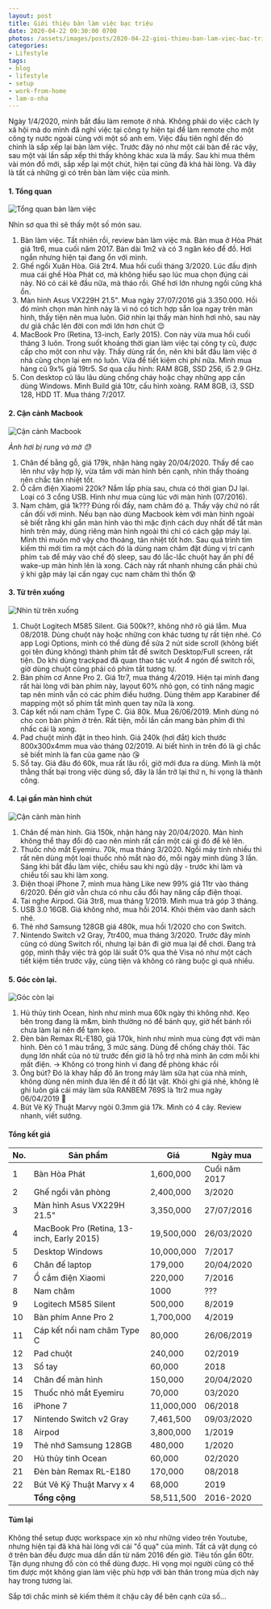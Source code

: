 ```yaml
---
layout: post
title: Giới thiệu bàn làm việc bạc triệu
date: 2020-04-22 09:30:00 0700
photos: /assets/images/posts/2020-04-22-gioi-thieu-ban-lam-viec-bac-trieu/tren-xuong.jpg
categories:
- Lifestyle
tags:
- blog
- lifestyle
- setup
- work-from-home
- lam-o-nha
---
```

Ngày 1/4/2020, mình bắt đầu làm remote ở nhà. Không phải do việc cách ly xã hội mà do mình đã nghỉ việc tại công ty hiện tại để làm remote cho một công ty nước ngoài cùng với một số anh em. Việc đầu tiên nghĩ đến đó chình là sắp xếp lại bàn làm việc. Trước đây nó như một cái bàn để rác vậy, sau một vài lần sắp xếp thì thấy không khác xưa là mấy. Sau khi mua thêm vài món đồ mới, sắp xếp lại một chút, hiện tại cũng đã khá hài lòng. Và đây là tất cả những gì có trên bàn làm việc của mình.

#### 1. Tổng quan

![Tổng quan bàn làm việc](/assets/images/posts/2020-04-22-gioi-thieu-ban-lam-viec-bac-trieu/tong-quan.jpg)

Nhìn sơ qua thì sẽ thấy một số món sau.

1. Bàn làm việc. Tất nhiên rồi, review bàn làm việc mà. Bàn mua ở Hòa Phát giá 1tr6, mua cuối năm 2017. Bàn dài 1m2 và có 3 ngăn kéo để đồ. Hơi ngắn nhưng hiện tại đang ổn với mình.
2. Ghế ngồi Xuân Hòa. Giá 2tr4. Mua hồi cuối tháng 3/2020. Lúc đầu định mua cái ghế Hòa Phát cơ, mà không hiểu sao lúc mua chọn đúng cái này. Nó có cái kê đầu nữa, mà tháo rồi. Ghế hơi lớn nhưng ngồi cũng khá ổn.
3. Màn hình Asus VX229H 21.5". Mua ngày 27/07/2016 giá 3.350.000. Hồi đó mình chọn màn hình này là vì nó có tích hợp sẵn loa ngay trên màn hình, thấy tiện nên mua luôn. Giờ nhìn lại thấy màn hình hơi nhỏ, sau này dư giả chắc lên đời con mới lớn hơn chút 😌
4. MacBook Pro (Retina, 13-inch, Early 2015). Con này vừa mua hồi cuối tháng 3 luôn. Trong suốt khoảng thời gian làm việc tại công ty cũ, được cấp cho một con như vậy. Thấy dùng rất ổn, nên khi bắt đầu làm việc ở nhà cũng chọn lại em nó luôn. Vừa để tiết kiệm chi phí nữa. Mình mua hàng cũ 9x% giá 19tr5. Sơ qua cấu hình: RAM 8GB, SSD 256, i5 2.9 GHz.
5. Con desktop cũ lâu lâu dùng chống cháy hoặc chạy những app cần dùng Windows. Mình Build giá 10tr, cấu hình xoàng. RAM 8GB, i3, SSD 128, HDD 1T. Mua tháng 7/2017.

#### 2. Cận cảnh Macbook

![Cận cảnh Macbook](/assets/images/posts/2020-04-22-gioi-thieu-ban-lam-viec-bac-trieu/can-canh-macbook.JPG)

*Ảnh hơi bị rung và mờ 😓*

1. Chân đế bằng gỗ, giá 179k, nhận hàng ngày 20/04/2020. Thấy để cao lên như vậy hợp lý, vừa tầm với màn hình bên cạnh, nhìn thấy thoáng nên chắc tản nhiệt tốt.
2. Ổ cắm điện Xiaomi 220k? Nắm lấp phía sau, chưa có thời gian DJ lại. Loại có 3 cổng USB. Hình như mua cùng lúc với màn hình (07/2016).
3. Nam châm, giá 1k??? Đúng rồi đấy, nam châm đó ạ. Thấy vậy chứ nó rất cần đối với mình. Nếu bạn nào dùng Macbook kèm với màn hình ngoài sẽ biết rằng khi gắn màn hình vào thì mặc định cách duy nhất để tắt màn hình trên máy, dùng riêng màn hình ngoài thì chỉ có cách gập máy lại. Mình thì muốn mở vậy cho thoáng, tản nhiệt tốt hơn. Sau quá trình tìm kiếm thì mới tìm ra một cách đó là dùng nam châm đặt đúng vị trí cạnh phím `tab` để máy vào chế độ sleep, sau đó lắc-lắc chuột hay ấn phí để wake-up màn hình lên là xong. Cách này rất nhanh nhưng cần phải chú ý khi gập máy lại cấn ngay cục nam châm thì thốn 😰

#### 3. Từ trên xuống

![Nhìn từ trên xuống](/assets/images/posts/2020-04-22-gioi-thieu-ban-lam-viec-bac-trieu/tren-xuong.jpg)

1. Chuột Logitech M585 Silent. Giá 500k??, không nhớ rõ giá lắm. Mua 08/2018. Dùng chuột này hoặc những con khác tương tự rất tiện nhé. Có app Logi Options, mình có thể dùng để sửa 2 nút side scroll (không biết gọi tên đúng không) thành phím tắt để switch Desktop/Full screen, rất tiện. Do khi dùng trackpad đã quan thao tác vuốt 4 ngón để switch rồi, giờ dùng chuột cũng phải có phím tắt tương tự.
2. Bàn phím cơ Anne Pro 2. Giá 1tr7, mua tháng 4/2019. Hiện tại mình đang rất hài lòng với bàn phím này, layout 60% nhỏ gọn, có tính năng magic tap nên mình vẫn có các phím điều hướng. Dùng thêm app Karabiner để mapping một số phím tắt mình quen tay nữa là xong.
3. Cáp kết nối nam châm Type C. Giá 80k. Mua 26/06/2019. Mình dùng nó cho con bàn phím ở trên. Rất tiện, mỗi lần cần mang bàn phím đi thì nhấc cái là xong.
4. Pad chuột mình đặt in theo hình. Giá 240k (hơi đắt) kích thước 800x300x4mm mua vào tháng 02/2019. Ai biết hình in trên đó là gì chắc sẽ biết mình là fan của game nào 😘
5. Sổ tay. Giá đâu đó 60k, mua rất lâu rồi, giờ mới đưa ra dùng. Mình là một thằng thất bại trong việc dùng sổ, đây là lần trở lại thứ n, hi vọng là thành công.

#### 4. Lại gần màn hình chút

![Cận cảnh màn hình](/assets/images/posts/2020-04-22-gioi-thieu-ban-lam-viec-bac-trieu/can-canh-man-hinh.jpg)

1. Chân đế màn hình. Giá 150k, nhận hàng này 20/04/2020. Màn hình không thể thay đổi độ cao nên mình rất cần một cái gì đó để kê lên.
2. Thuốc nhỏ mắt Eyemiru. 70k, mua tháng 3/2020. Ngồi máy tính nhiều thì rất nên dùng một loại thuốc nhỏ mắt nào đó, mỗi ngày mình dùng 3 lần. Sáng khi bắt đầu làm việc, chiều sau khi ngủ dậy - trước khi làm và chiều tối sau khi làm xong.
3. Điện thoại iPhone 7, mình mua hàng Like new 99% giá 11tr vào tháng 6/2020. Đến giờ vẫn chưa có nhu cầu đổi hay nâng cấp điện thoại.
4. Tai nghe Airpod. Giá 3tr8, mua tháng 1/2019. Mình mua trả góp 3 tháng.
5. USB 3.0 16GB. Giá không nhớ, mua hồi 2014. Khỏi thêm vào danh sách nhé.
6. Thẻ nhớ Samsung 128GB giá 480k, mua hồi 1/2020 cho con Switch.
7. Nintendo Switch v2 Gray, 7tr400, mua tháng 3/2020. Trước đây mình cũng có dùng Switch rồi, nhưng lại bán đi giờ mua lại để chơi. Đang trả góp, mình thấy việc trả góp lãi suất 0% qua thẻ Visa nó như một cách tiết kiệm tiền trước vậy, cũng tiện và không có ràng buộc gì quá nhiều.

#### 5. Góc còn lại.

![Góc còn lại](/assets/images/posts/2020-04-22-gioi-thieu-ban-lam-viec-bac-trieu/goc.jpg)

1. Hủ thủy tinh Ocean, hình như mình mua 60k ngày thì không nhớ. Kẹo bên trong đang là m&m, bình thường nó để bánh quy, giờ hết bánh rồi chưa làm lại nên để tạm kẹo.
2. Đèn bàn Remax RL-E180, giá 170k, hình như mình mua cùng đợt với màn hình. Đèn có 1 màu trắng, 3 mức sáng. Dùng để chống cháy thôi. Tác dụng lớn nhất của nó từ trước đến giờ là hỗ trợ nhà mình ăn cơm mỗi khi mất điện. -> Không có trong hình vì đang để phòng khác rồi
3. Ống bút? Đó là khay hấp đồ ăn trong máy làm sữa hạt của nhà mình, không dùng nên mình đưa lên để ít đồ lặt vặt. Khỏi ghi giá nhé, không lẽ ghi luôn giá cái máy làm sữa RANBEM 769S là 1tr2 mua ngày 06/04/2019 😬
4. Bút Vẽ Kỹ Thuật Marvy ngòi 0.3mm giá 17k. Mình có 4 cây. Review nhanh, viết sướng.

#### Tổng kết giá

| No.  | Sản phẩm                                  | Giá        | Ngày mua      |
| ---- | ----------------------------------------- | ---------- | ------------- |
| 1    | Bàn Hòa Phát                              | 1,600,000  | Cuối năm 2017 |
| 2    | Ghế ngồi văn phòng                        | 2,400,000  | 3/2020        |
| 3    | Màn hình Asus VX229H 21.5"                | 3,350,000  | 27/07/2016    |
| 4    | MacBook Pro (Retina, 13-inch, Early 2015) | 19,500,000 | 26/03/2020    |
| 5    | Desktop Windows                           | 10,000,000 | 7/2017        |
| 6    | Chân đế laptop                            | 179,000    | 20/04/2020    |
| 7    | Ổ cắm điện Xiaomi                         | 220,000    | 7/2016        |
| 8    | Nam châm                                  | 1000       | ???           |
| 9    | Logitech M585 Silent                      | 500,000    | 8/2019        |
| 10   | Bàn phím Anne Pro 2                       | 1,700,000  | 4/2019        |
| 11   | Cáp kết nối nam châm Type C               | 80,000     | 26/06/2019    |
| 12   | Pad chuột                                 | 240,000    | 02/2019       |
| 13   | Sổ tay                                    | 60,000     | 2018          |
| 14   | Chân đế màn hình                          | 150,000    | 20/04/2020    |
| 15   | Thuốc nhỏ mắt Eyemiru                     | 70,000     | 03/2020       |
| 16   | iPhone 7                                  | 11,000,000 | 06/2018       |
| 17   | Nintendo Switch v2 Gray                   | 7,461,500  | 09/03/2020    |
| 18   | Airpod                                    | 3,800,000  | 1/2019        |
| 19   | Thẻ nhớ Samsung 128GB                     | 480,000    | 1/2020        |
| 20   | Hủ thủy tinh Ocean                        | 60,000     | 02/2020       |
| 21   | Đèn bàn Remax RL-E180                     | 170,000    | 08/2018       |
| 22   | Bút Vẽ Kỹ Thuật Marvy x 4                 | 68,000     | 2019          |
|      | **Tổng cộng**                             | 58,511,500 | 2016-2020     |

#### Túm lại

Không thể setup được workspace xịn xò như những video trên Youtube, nhưng hiện tại đã khá hài lòng với cái "ổ quạ" của mình. Tất cả vật dụng có ở trên bàn đều được mua dần dần từ năm 2016 đến giờ. Tiêu tốn gần 60tr. Tận dụng nhưng đồ còn có thể dùng được. Hi vọng mọi người cũng có thể tìm được một không gian làm việc phù hợp với bản thân trong mùa dịch này hay trong tương lai.

Sắp tới chắc mình sẽ kiếm thêm ít chậu cây để bên cạnh cửa sổ...